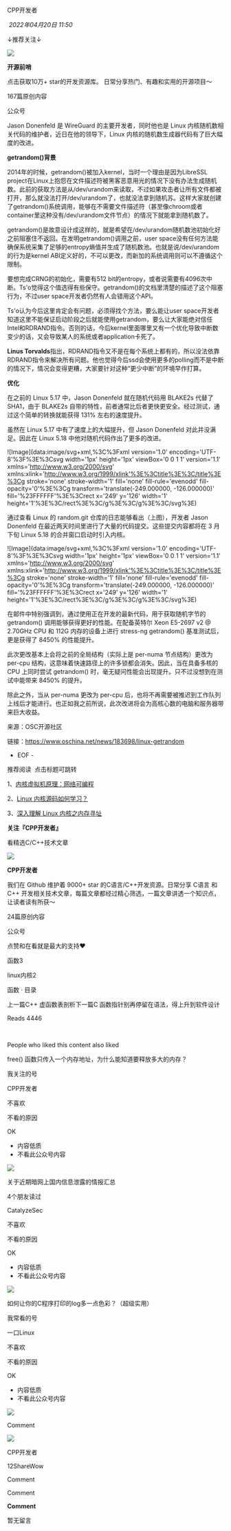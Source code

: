 
CPP开发者

 _2022年04月20日 11:50_

↓推荐关注↓

![](http://mmbiz.qpic.cn/mmbiz_png/DSU8cv1j3ibStMRcibJLd4TkNlt53KNZj0A2IicORH4REC4ics87icsx703M5giby2wuofz3dicMsHVcXDMXTM6t6VBQw/300?wx_fmt=png&wxfrom=19)

**开源前哨**

点击获取10万+ star的开发资源库。 日常分享热门、有趣和实用的开源项目～

167篇原创内容

公众号

Jason Donenfeld 是 WireGuard 的主要开发者，同时他也是 Linux 内核随机数相关代码的维护者，近日在他的领导下，Linux 内核的随机数生成器代码有了巨大幅度的改进。  

  

**getrandom()背景**

  

2014年的时候，getrandom()被加入kernel，当时一个理由是因为LibreSSL project在Linux上抱怨在文件描述符被黑客恶意用光的情况下没有办法生成随机数。此前的获取方法是从/dev/urandom来读取，不过如果攻击者让所有文件都被打开，那么就没法打开/dev/urandom了，也就没法拿到随机苏。这样大家就创建了getrandom()系统调用，能够在不需要文件描述符（甚至像chroom或者container里这种没有/dev/urandom文件节点）的情况下就能拿到随机数了。

  

getrandom()是故意设计成这样的，就是希望在/dev/urandom随机数池初始化好之前阻塞住不返回。在发明getrandom()调用之前，user space没有任何方法能确保系统采集了足够的entropy熵值并生成了随机数池。也就是说/dev/urandom的行为是kernel ABI定义好的，不可以更改，而新加的系统调用则可以不遵循这个限制。

  

要想完成CRNG的初始化，需要有512 bit的entropy，或者说需要有4096次中断。Ts'o觉得这个值选得有些保守。getrandom()的文档里清楚的描述了这个阻塞行为，不过user space开发者仍然有人会错用这个API。

Ts'o认为今后这里肯定会有问题，必须得找个方法，要么能让user space开发者知道这里不能保证启动阶段之后就能使用getrandom，要么让大家能绝对信任Intel和RDRAND指令。否则的话，今后kernel里面哪里又有一个优化导致中断数变少的话，又会导致某人的系统或者application卡死了。  

**Linus Torvalds**指出，RDRAND指令又不是在每个系统上都有的，所以没法依靠RDRAND指令来解决所有问题。他也觉得今后ssd会使用更多的polling而不是中断的情况下，情况会变得更糟，大家要针对这种“更少中断”的环境早作打算。

**优化**  

在之前的 Linux 5.17 中，Jason Donenfeld 就在随机代码用 BLAKE2s 代替了 SHA1，由于 BLAKE2s 自带的特性，前者通常比后者更快更安全。经过测试，通过这个简单的转换就能获得 131% 左右的速度提升。  

  

虽然在 Linux 5.17 中有了速度上的大幅提升，但 Jason Donenfeld 对此并没满足。因此在 Linux 5.18 中他对随机代码作出了更多的改进。

  

![Image](data:image/svg+xml,%3C%3Fxml version='1.0' encoding='UTF-8'%3F%3E%3Csvg width='1px' height='1px' viewBox='0 0 1 1' version='1.1' xmlns='http://www.w3.org/2000/svg' xmlns:xlink='http://www.w3.org/1999/xlink'%3E%3Ctitle%3E%3C/title%3E%3Cg stroke='none' stroke-width='1' fill='none' fill-rule='evenodd' fill-opacity='0'%3E%3Cg transform='translate(-249.000000, -126.000000)' fill='%23FFFFFF'%3E%3Crect x='249' y='126' width='1' height='1'%3E%3C/rect%3E%3C/g%3E%3C/g%3E%3C/svg%3E)

  

通过查看 Linux 的 random.git 仓库的日志能够看出（上图），开发者 Jason Donenfeld 在最近两天时间里进行了大量的代码提交。这些提交内容都将在 3 月下旬 Linux 5.18 的合并窗口启动时引入内核。

  

![Image](data:image/svg+xml,%3C%3Fxml version='1.0' encoding='UTF-8'%3F%3E%3Csvg width='1px' height='1px' viewBox='0 0 1 1' version='1.1' xmlns='http://www.w3.org/2000/svg' xmlns:xlink='http://www.w3.org/1999/xlink'%3E%3Ctitle%3E%3C/title%3E%3Cg stroke='none' stroke-width='1' fill='none' fill-rule='evenodd' fill-opacity='0'%3E%3Cg transform='translate(-249.000000, -126.000000)' fill='%23FFFFFF'%3E%3Crect x='249' y='126' width='1' height='1'%3E%3C/rect%3E%3C/g%3E%3C/g%3E%3C/svg%3E)

  

在邮件中特别强调到，通过使用正在开发的最新代码，用于获取随机字节的 getrandom() 调用能够获得更好的性能。在配备英特尔 Xeon E5-2697 v2 @ 2.70GHz CPU 和 112G 内存的设备上进行 stress-ng getrandom() 基准测试后，更是获得了 8450% 的性能提升。

  

此次更改基本上会将之前的全局结构（实际上是 per-numa 节点结构）更改为 per-cpu 结构，这意味着快速路径上的许多锁都会消失。因此，当在具备多核的 CPU 上同时尝试 getrandom() 时，毫无疑问性能会出现提升。只不过没想到在测试中能带来 8450% 的提升。

  

除此之外，当从 per-numa 更改为 per-cpu 后，也将不再需要被推迟到工作队列上线后才能进行。也正如我之前所说，此次改进将会为高核心数的电脑和服务器带来巨大收益。

  

来源：OSC开源社区

链接：https://www.oschina.net/news/183698/linux-getrandom

  

- EOF -

推荐阅读  点击标题可跳转

1、[内核虚拟机原理：网络可编程](http://mp.weixin.qq.com/s?__biz=MzAxNDI5NzEzNg==&mid=2651170783&idx=1&sn=0b6db991015ff8b3315aa86bf8c42c38&chksm=80647680b713ff96d94c570741cbe118b37038a352d8a002bfa12d9468fdef2ee69af577724e&scene=21#wechat_redirect)

2、[Linux 内核源码如何学习？](http://mp.weixin.qq.com/s?__biz=MzAxNDI5NzEzNg==&mid=2651170211&idx=1&sn=7ba738bb7fc747a91a7ddb5c611188cf&chksm=806474fcb713fdea4c77748ab87d77b965a4a9d3bef422b0505f1b0c3de1471f40643a4757e6&scene=21#wechat_redirect)

3、[深入理解 Linux 内核之内存寻址](http://mp.weixin.qq.com/s?__biz=MzAxNDI5NzEzNg==&mid=2651170178&idx=1&sn=b6bfee64d154b061ebd9be0e0b27f4f0&chksm=806474ddb713fdcb07c76b9126814749b9dc00bc2c0e10bf6034df438b65b0b84c95774be443&scene=21#wechat_redirect)

  

**关注『CPP开发者』**  

看精选C/C++技术文章 

![](http://mmbiz.qpic.cn/mmbiz_png/pldYwMfYJpia3uWic6GbPCC1LgjBWzkBVqYrMfbfT6o9uMDnlLELGNgYDP496LvDfiaAiaOt0cZBlBWw4icAs6OHg8Q/300?wx_fmt=png&wxfrom=19)

**CPP开发者**

我们在 Github 维护着 9000+ star 的C语言/C++开发资源。日常分享 C语言 和 C++ 开发相关技术文章，每篇文章都经过精心筛选，一篇文章讲透一个知识点，让读者读有所获～

24篇原创内容

公众号

点赞和在看就是最大的支持❤️

函数3

linux内核2

函数 · 目录

上一篇C++ 虚函数表剖析下一篇C 函数指针别再停留在语法，得上升到软件设计

Reads 4446

​

People who liked this content also liked

free() 函数只传入一个内存地址，为什么能知道要释放多大的内存？

我关注的号

CPP开发者

不喜欢

不看的原因

OK

- 内容低质
- 不看此公众号内容

![](https://mmbiz.qpic.cn/mmbiz_jpg/pldYwMfYJpiawQcapMaR3POhqqIhveVHcSwEVINtRVFv14Wagg9JqtiborQYQ5ZZu2rLKEvX3Ov4diaQB2ibdGia7icQ/0?wx_fmt=jpeg&tp=wxpic)

关于近期暗网上国内信息泄露的情报汇总

4个朋友读过

CatalyzeSec

不喜欢

不看的原因

OK

- 内容低质
- 不看此公众号内容

![](https://mmbiz.qpic.cn/sz_mmbiz_jpg/EqMwaEZz0ykOdkvA53BqLbcbBDJ9Xvocf0SQnjHQiczhbqbnNm4LM5uuxLichCBUszIpyv2MYTzdg6aaCnW8nNGA/0?wx_fmt=jpeg)

如何让你的C程序打印的log多一点色彩？（超级实用）

我常看的号

一口Linux

不喜欢

不看的原因

OK

- 内容低质
- 不看此公众号内容

![](https://mmbiz.qpic.cn/sz_mmbiz_jpg/icRxcMBeJfc9TF3bYLZmEP9FQicGGtvsaK9DurNhuJGQwwj7Fiaj0pamRrIIro07vgCLqlPv3KVVcnZico9xKxfDNA/0?wx_fmt=jpeg)

Comment

[](javacript:;)

![](http://mmbiz.qpic.cn/mmbiz_png/pldYwMfYJpia3uWic6GbPCC1LgjBWzkBVqYrMfbfT6o9uMDnlLELGNgYDP496LvDfiaAiaOt0cZBlBWw4icAs6OHg8Q/300?wx_fmt=png&wxfrom=18)

CPP开发者

12ShareWow

Comment

Comment

**Comment**

暂无留言
